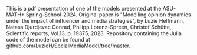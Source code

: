 This is a pdf presentation of one of the models presented at the ASU-MATH+ Spring-School-2024. 
Original paper is "Modelling opinion dynamics under the impact of influencer and media strategies", by Luzie Helfmann, Natasa Djurdjevac Conrad, Philipp Lorenz-Spreen, Christof Schütte, Scientific reports, Vol.13, p. 19375, 2023.
Repository containing the Julia code of the model can be found at github.com/LuzieH/SocialMediaModel/tree/master.
